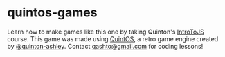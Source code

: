 # quintos-games

Learn how to make games like this one by taking Quinton's [IntroToJS](https://github.com/quinton-ashley/IntroToJS/blob/main/README.md) course. This game was made using [QuintOS](https://github.com/quinton-ashley/quintos), a retro game engine created by [@quinton-ashley](https://github.com/quinton-ashley). Contact [qashto@gmail.com](mailto:qashto@gmail.com) for coding lessons!
